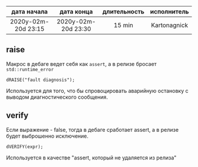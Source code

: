 
| дата начала         |   дата конца        | длительность  | исполнитель  |
|:-------------------:|:-------------------:|:-------------:|:------------:|
| 2020y-02m-20d 23:15 | 2020y-02m-20d 23:30 | 15 min        | Kartonagnick |

raise
-----

Макрос в дебаге ведет себя как `assert`, а в релизе бросает `std::runtime_error`  
```
dRAISE("fault diagnosis");
```
Используется для того, что бы спровоцировать аварийную остановку 
с выводом диагностического сообщения.  


verify
------

Если выражение - false, тогда в дебаге сработает assert,
а в релизе будет выброшенно исключение.  
```
dVERIFY(expr);
```
Используется в качестве "assert, который не удаляется из релиза"  